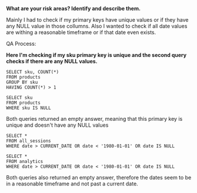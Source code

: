 **What are your risk areas? Identify and describe them.**

Mainly I had to check if my primary keys have unique values or if they have any NULL value in those collumns. Also I wanted to check if all date values are withing a reasonable timeframe or if that date even exists.

QA Process:

**Here I'm checking if my sku primary key is unique and the second query checks if there are any NULL values.**
```
SELECT sku, COUNT(*)
FROM products
GROUP BY sku
HAVING COUNT(*) > 1
```
```
SELECT sku 
FROM products
WHERE sku IS NULL
```
Both queries returned an empty answer, meaning that this primary key is unique and doesn't have any NULL values

```
SELECT *
FROM all_sessions
WHERE date > CURRENT_DATE OR date < '1980-01-01' OR date IS NULL
```
```
SELECT *
FROM analytics
WHERE date > CURRENT_DATE OR date < '1980-01-01' OR date IS NULL
```
Both queries also returned an empty answer, therefore the dates seem to be in a reasonable timeframe and not past a current date.
